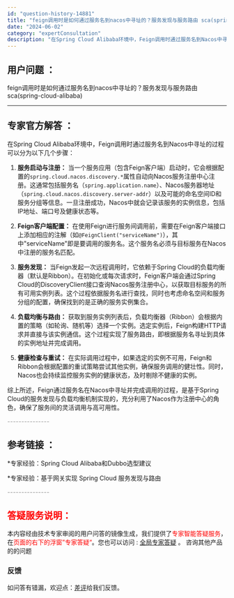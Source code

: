 ```yaml
---
id: "question-history-14881"
title: "feign调用时是如何通过服务名到nacos中寻址的？服务发现与服务路由 sca(spring-cloud-alibaba)"
date: "2024-06-02"
category: "expertConsultation"
description: "在Spring Cloud Alibaba环境中，Feign调用时通过服务名到Nacos中寻址的过程可以分为以下几个步骤：1. **服务启动与注册：**   当一个服务应用（包含Feign客户端）启动时，它会根据配置的`spring.cloud.nacos.discovery.*`属性自动向Naco"
---
```


## 用户问题 ： 
 feign调用时是如何通过服务名到nacos中寻址的？服务发现与服务路由 sca(spring-cloud-alibaba) 

---------------
## 专家官方解答 ：

在Spring Cloud Alibaba环境中，Feign调用时通过服务名到Nacos中寻址的过程可以分为以下几个步骤：

1. **服务启动与注册：**
   当一个服务应用（包含Feign客户端）启动时，它会根据配置的`spring.cloud.nacos.discovery.*`属性自动向Nacos服务注册中心注册。这通常包括服务名（`spring.application.name`）、Nacos服务器地址（`spring.cloud.nacos.discovery.server-addr`）以及可能的命名空间ID和服务分组等信息。一旦注册成功，Nacos中就会记录该服务的实例信息，包括IP地址、端口号及健康状态等。

2. **Feign客户端配置：**
   在使用Feign进行服务间调用前，需要在Feign客户端接口上添加相应的注解（如`@FeignClient("serviceName")`），其中"serviceName"即是要调用的服务名。这个服务名必须与目标服务在Nacos中注册的服务名匹配。

3. **服务发现：**
   当Feign发起一次远程调用时，它依赖于Spring Cloud的负载均衡器（默认是Ribbon）。在初始化或每次请求时，Feign客户端会通过Spring Cloud的DiscoveryClient接口查询Nacos服务注册中心，以获取目标服务的所有可用实例列表。这个过程依据服务名进行查找，同时也考虑命名空间和服务分组的配置，确保找到的是正确的服务实例集合。

4. **负载均衡与路由：**
   获取到服务实例列表后，负载均衡器（Ribbon）会根据内置的策略（如轮询、随机等）选择一个实例。选定实例后，Feign构建HTTP请求并直接与该实例通信。这个过程实现了服务路由，即根据服务名寻址到具体的实例地址并完成调用。

5. **健康检查与重试：**
   在实际调用过程中，如果选定的实例不可用，Feign和Ribbon会根据配置的重试策略尝试其他实例，确保服务调用的健壮性。同时，Nacos也会持续监控服务实例的健康状态，及时剔除不健康的实例。

综上所述，Feign通过服务名在Nacos中寻址并完成调用的过程，是基于Spring Cloud的服务发现与负载均衡机制实现的，充分利用了Nacos作为注册中心的角色，确保了服务间的灵活调用与高可用性。


<font color="#949494">---------------</font> 


## 参考链接 ：

*专家经验：Spring Cloud Alibaba和Dubbo选型建议 
 
 *专家经验：基于网关实现 Spring Cloud 服务发现与路由 


 <font color="#949494">---------------</font> 
 


## <font color="#FF0000">答疑服务说明：</font> 

本内容经由技术专家审阅的用户问答的镜像生成，我们提供了<font color="#FF0000">专家智能答疑服务</font>，在<font color="#FF0000">页面的右下的浮窗”专家答疑“</font>。您也可以访问 : [全局专家答疑](https://opensource.alibaba.com/chatBot) 。 咨询其他产品的的问题

### 反馈
如问答有错漏，欢迎点：[差评](https://ai.nacos.io/user/feedbackByEnhancerGradePOJOID?enhancerGradePOJOId=14912)给我们反馈。
